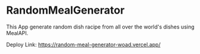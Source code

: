 # RandomMealGenerator
This App generate random dish racipe from all over the world's dishes using MealAPI.

Deploy Link: https://random-meal-generator-woad.vercel.app/
